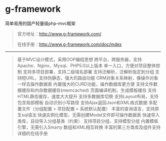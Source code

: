 g-framework
===========

简单易用的国产轻量级php-mvc框架
> 
> 官方地址：http://www.g-framework.com/
> 
> 在线手册：http://www.g-framework.com/doc/index
> 
----------------------------------- 
> 基于MVC设计模式，采用OOP编程思想
> 跨平台、跨服务器，支持Apache、Nginx、Mysql、PHP5.0以上版本
> 单一入口，方便对项目整体控制
> 支持多项目部署，支持二级域名部署
> 支持泛解析，泛解析指定到分组
> 支持短URL，支持伪静态，强大的路由功能
> ORM对象关系映射，像操作对象一样去操作数据表
> 内置强大的CURD功能，操作数据库更方便
> 支持文件数据缓存和内存数据缓存(memcached)
> 页面编译机制，生成模板缓存
> 支持HTML静态缓存，速度大大提升
> 支持多数据库切换
> 支持Layout布局，支持包含局部模板
> 自动识别小写路径
> 支持Ajax返回Json和XML格式数据
> 多配置文件（分组配置 > 项目配置 > 系统默认配置）
> 丰富的查询语言，支持原生sql语法
> 快速实例化模型，无需创建Model文件即可操作数据表
> 快速导入类库，自动导入分组基类（约束）
> 支持项目分组、支持模型分组
> 内置模板引擎，无需引入Smarty
> 数组和XML相互转换
> 丰富的第三方类库及组件支持
> 详细的在线手册
